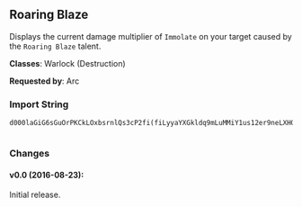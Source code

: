 ## Roaring Blaze

Displays the current damage multiplier of `Immolate` on your target caused by
the `Roaring Blaze` talent.

**Classes**: Warlock (Destruction)

**Requested by**: Arc

### Import String

    d000laGiG6sGuOrPKCkLOxbsrnlQs3cP2fi(fiLyyaYXGkldq9mLuMMiY1us12er9neLXHQuNdvL7bW(aPu9puf1bvfwiOQEiIQjksDrrYgbv5JqvoPsyLq5LGukZevv3euXore)erAOGuzPGKNQQMkv1vvfTvuL4RGu1zbPiVfL0Drj2lK)IsnyPdlQfdv1JrYKrLlRyZQsFgugnk60k1QbPKEnQsA2cUnq2nf)MsdhfwUqpNktxLRJW2fHVdQ04Pk68ufwpQcEpQImFqk4(Ok0(jJWH8rFoKp6NPUT14q(O)2SpKp6tr4oli0NMMMMwfkBoUnWuHFiZdJknnnnTWcwQCq9Hka1mrmZEmjegnTAWsLdQqPcqf6NmV(GiMDqIdST14y9bKnhlqIdST1imAA1GLkhu)QauH(jZRpiIz3pNy4GWTDmczpCS(aYMJfHfSu5GkJq2JjI3ZfPvbO(0Sp8EUi9kWmczpMi4Lcty00000Q)5uTmUT14uzoXrLMMMMwyblvoOgN344ycv(gvaQadKWegnnnnT6ZBh2NhQ00000clyPYbvJfUclyPYb148ghhZfMBIjYbvaQ4uHwuJZBCCmHkFJWcwQCqnKDhuZBCCmvvvvvbOshN344yUWCtmroOsRItyblvoOsr4oli)XZtyblvoO6yAjcCFMw4QQQQQQcq9IeJWcwQCqD7iLXTTghPmgJQQkavOFY86dIy2bzHJug32ACKYymclyPYbvgHShteVNlsRQQQQQcq9PzF49Cr6vGzeYEmrWlfMWOPPPPvHtEBudwyBkvAAAAAHfSu5GAeFYTeMZPcqLN4rHfSu5GAeF4qeoNkavEIvGyrfGkyCqaciWEvzfhlQaubJdcWRd2RkRaZIkavW4GSEYG9QY6ASOcqfmoi8ToyEuyclyPYb1xcd1TTgvRHCli8ZxQeJ5wX2RQJa)ujgZ5vLTxvNLisn49CrAVQolrKAijdA8Q6SerQbEHmmNxv2EfMQQQk34o8EUiTxvUXDKKbnEv5g3bVqgMZRkBVQogtiSiTxvhJjeijdA8QY2RkeiqwkmvvvvHPQQQUFvDmMqyrAvaauXrgFjdS6XCmctvvvvvvvD)Q6iWpvIXCQaaOc(dDP4NF2PFaNh4LcS6XCmctvvvvvvvvvvvnIp5wcZ5yLBChEpxKMfvaQRI4tULWCow5g3H3ZfPzr1gvbAPk0SkoHPQQQQQQQogoHPQQQob3SFvDmMqyrAvaauXTozKTwYQhZXimvvvvvvv19RQ7Ioc8x5iWpvIXCEvX5vfhULQaaOc(dDP4NF2pEc1d2GvpMJryQQQQQQQQQQQQr8j3syohRCJ7W75I0SOcqDLJa)ujgZPkObaQG)qxk(5N9JNq9GnuPGdP8sQ0GxQMnCQaPAJQMDqyQQQQQQQQJHtyQQQQJHtyJHtyclyPYb1xcd1TTgvRbQ5nooMRwkmvvv19R6tZ(sp4t8(Uc8LJWMdSxvWlabYgY3a2RQzh8Qcg64)b0ukOaVu9yogHPQQQQQQQsr4oli)XZtfGAeF4qeohRr8j3syohRpn7dVNlsVc8LJWMd8swyr1gvbZZ8mpdwyQQQQtWnctvvvvvvvLIWDwq(JNNka1TJug32ACKYymRwQMnCQGXbbiGaRAJQGblmvvv1XWjSXWjmHfSu5G6lHH62wJkNLCc3zb5pEERwkmvvvvJfUQauXBo)nOz1sHPQQQUFvnw4QsRgYUdQ5nooMQq7auJZBCCmxyUjMihupMJryQQQQQQQQwduZBCCmxTuyQQQQQQQQHS7GAEJJJPkavJfUctvvvDmCctvvvnohr0Osr4oli)XZtyJHtypGWzjNWDwq(JNNkavol5eUZcYF88eMWcwQCq9IByWMy6TJr(OyQcqLNeMQQQkRGjNu4a)h(S5Nu8yNIxsrIp7NKaVf87NcQuPbZIkavRHCli8ZxQeJ58kmEuyblvoO(syOUT1OYz9JByWM4QjXyoVQqGazPWuvvvnw4QcqfV583GMvlfMQQQ6f3WGnX0BhJ8rXK1jXyowwbbcKLctvvvnohr0O6yAjcCFMw4kSXWjShq4S(XnmytufGkN1pUHbBIOpNLnfH7SGqWhDOd9Zu3oX4h3WGnr4y5gej04ac9ZCC7BBn5a7lUHbBIoKp6qFkc3zb5pEEO)lHH62wZQLQX5iIg1mrmZEmjGWzjNWDwq(JN3QLQJHd95ghf6)isPMaiiaPcmq4sMgiEtd8AOp32bTsyOUDIb9ZHa6ZTDmczp8hpp0hAKc9FTM7V5HbrcUKr)3yg08Vy(Yiswh9zoBympe84diGidhFadmzRNeo(WTwYOx6K4d93COpu2CCBGPc)qMhg0FB2hBkligH5goej4q)GnZH8rFQq25q(OVBBGfg0h6Faf)Kso0g6qFU977MIiCEG8rFqeHBJ8rh6q)3m1TTgKp6dIiCBKp6qh6ZibJlhgZH8rFqeHBJ8rh6q)yMAq(OpiIWTr(OdDOF0ggKp6dIiCBKp6qh67ymuiF03TnWcdIK1qh6F5WyoKp6dIiCBKp6qh6t4g2uHSZHGp6t4g2ogdfc(Od9neG8JByWMOdrco0poW2wJVhmg0)gpp0)IByWMiYh9PiCNfe6)syOUT1ScceilvJZrenQzIyM9ysaHZ6h3WGnXvqGazP6y4qFkc3zbXM5MBq)BdA4qFkc3zbX(8GXG(tIXCO)KymNd9jNu4a)h(S5Nu8yNIxsrIp7NKaVf87NcQuPr)Zdgd6tr4oli0H(WDZDmrWBDYidiGxBnEdeU1scy(ilz0lDsKH(Es67RBoe8Otgy(iJp(id41whhF44nq8g9sNusOVhK((6MdbpYaM3RHlzG5nzjXhqjTozjJEPtkj0H(GqFo03H(adbyi4GGd9tGibxsaJdDie
     

### Changes

#### v0.0 (2016-08-23):

Initial release.
